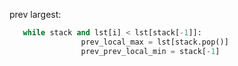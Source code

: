
prev largest:

```py
   while stack and lst[i] < lst[stack[-1]]:
                prev_local_max = lst[stack.pop()]
                prev_prev_local_min = stack[-1]

```
